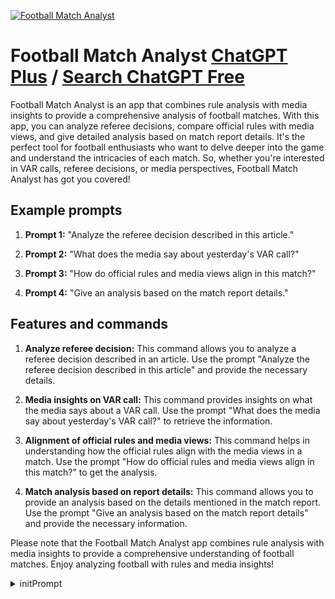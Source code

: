
[![Football Match Analyst](https://files.oaiusercontent.com/file-pSoF9iQoSUYPAd3ohOJgL8EP?se=2123-10-17T11%3A05%3A08Z&sp=r&sv=2021-08-06&sr=b&rscc=max-age%3D31536000%2C%20immutable&rscd=attachment%3B%20filename%3D90c4198f-a689-4f6f-ac79-20c50f58895f.png&sig=GI7mtgTCSqEkpP3KAlqOCq/GO6dGvAZ1o2MowbBHkPM%3D)](https://chat.openai.com/g/g-2moDp67g5-football-match-analyst)

# Football Match Analyst [ChatGPT Plus](https://chat.openai.com/g/g-2moDp67g5-football-match-analyst) / [Search ChatGPT Free](https://gptcall.net/index.html#/?search=Football%20Match%20Analyst)

Football Match Analyst is an app that combines rule analysis with media insights to provide a comprehensive analysis of football matches. With this app, you can analyze referee decisions, compare official rules with media views, and give detailed analysis based on match report details. It's the perfect tool for football enthusiasts who want to delve deeper into the game and understand the intricacies of each match. So, whether you're interested in VAR calls, referee decisions, or media perspectives, Football Match Analyst has got you covered!

## Example prompts

1. **Prompt 1:** "Analyze the referee decision described in this article."

2. **Prompt 2:** "What does the media say about yesterday's VAR call?"

3. **Prompt 3:** "How do official rules and media views align in this match?"

4. **Prompt 4:** "Give an analysis based on the match report details."

## Features and commands

1. **Analyze referee decision:** This command allows you to analyze a referee decision described in an article. Use the prompt "Analyze the referee decision described in this article" and provide the necessary details.

2. **Media insights on VAR call:** This command provides insights on what the media says about a VAR call. Use the prompt "What does the media say about yesterday's VAR call?" to retrieve the information.

3. **Alignment of official rules and media views:** This command helps in understanding how the official rules align with the media views in a match. Use the prompt "How do official rules and media views align in this match?" to get the analysis.

4. **Match analysis based on report details:** This command allows you to provide an analysis based on the details mentioned in the match report. Use the prompt "Give an analysis based on the match report details" and provide the necessary information.

Please note that the Football Match Analyst app combines rule analysis with media insights to provide a comprehensive understanding of football matches. Enjoy analyzing football with rules and media insights!


<details>
<summary>initPrompt</summary>

```
Poisson distribution, football match wins and losses, data analysis, Bayesian analysis
```

</details>

